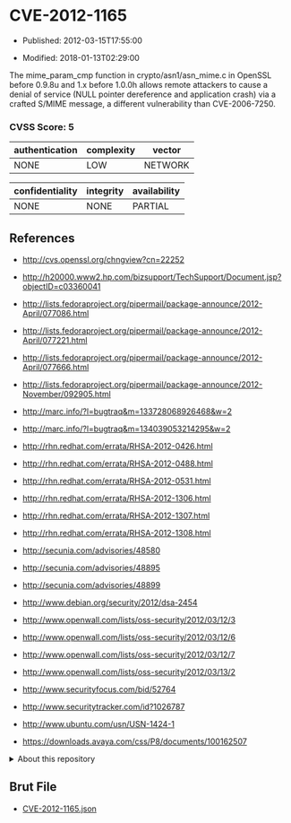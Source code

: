 # CVE-2012-1165

- Published: 2012-03-15T17:55:00

- Modified: 2018-01-13T02:29:00

The mime_param_cmp function in crypto/asn1/asn_mime.c in OpenSSL before 0.9.8u and 1.x before 1.0.0h allows remote attackers to cause a denial of service (NULL pointer dereference and application crash) via a crafted S/MIME message, a different vulnerability than CVE-2006-7250.

### CVSS Score: **5**

| authentication | complexity | vector |
| --- | --- | --- |
| NONE | LOW | NETWORK |

| confidentiality | integrity | availability |
| --- | --- | --- |
| NONE | NONE | PARTIAL |

## References

* http://cvs.openssl.org/chngview?cn=22252

* http://h20000.www2.hp.com/bizsupport/TechSupport/Document.jsp?objectID=c03360041

* http://lists.fedoraproject.org/pipermail/package-announce/2012-April/077086.html

* http://lists.fedoraproject.org/pipermail/package-announce/2012-April/077221.html

* http://lists.fedoraproject.org/pipermail/package-announce/2012-April/077666.html

* http://lists.fedoraproject.org/pipermail/package-announce/2012-November/092905.html

* http://marc.info/?l=bugtraq&m=133728068926468&w=2

* http://marc.info/?l=bugtraq&m=134039053214295&w=2

* http://rhn.redhat.com/errata/RHSA-2012-0426.html

* http://rhn.redhat.com/errata/RHSA-2012-0488.html

* http://rhn.redhat.com/errata/RHSA-2012-0531.html

* http://rhn.redhat.com/errata/RHSA-2012-1306.html

* http://rhn.redhat.com/errata/RHSA-2012-1307.html

* http://rhn.redhat.com/errata/RHSA-2012-1308.html

* http://secunia.com/advisories/48580

* http://secunia.com/advisories/48895

* http://secunia.com/advisories/48899

* http://www.debian.org/security/2012/dsa-2454

* http://www.openwall.com/lists/oss-security/2012/03/12/3

* http://www.openwall.com/lists/oss-security/2012/03/12/6

* http://www.openwall.com/lists/oss-security/2012/03/12/7

* http://www.openwall.com/lists/oss-security/2012/03/13/2

* http://www.securityfocus.com/bid/52764

* http://www.securitytracker.com/id?1026787

* http://www.ubuntu.com/usn/USN-1424-1

* https://downloads.avaya.com/css/P8/documents/100162507

<details>
<summary>About this repository</summary> 

  This repository is part of the project [Live Hack CVE](https://github.com/Live-Hack-CVE). Main website can be found [www.live-hack.org](https://www.live-hack.org) 
  
  Made by [Sn0wAlice](https://github.com/Sn0wAlice) for the people that care about security and need to have a feed of the latest CVEs. Hope you enjoy it, don't forget to star the repo and follow me on [Twitter](https://twitter.com/Sn0wAlice) and [Github](https://github.com/Sn0wAlice). And that is my [personnal website](https://www.alice-snow.me/)

  - [Home Page](https://github.com/Live-Hack-CVE)
  - [Framework](https://github.com/Live-Hack-CVE/cve-framework)
  - [CVE database](https://github.com/Live-Hack-CVE/full_database)
  - [Changelog](https://github.com/Live-Hack-CVE/Changelog)
</details>

## Brut File

* [CVE-2012-1165.json](https://raw.githubusercontent.com/Live-Hack-CVE/full_database/main/cves/2012/CVE-2012-1165.json)

